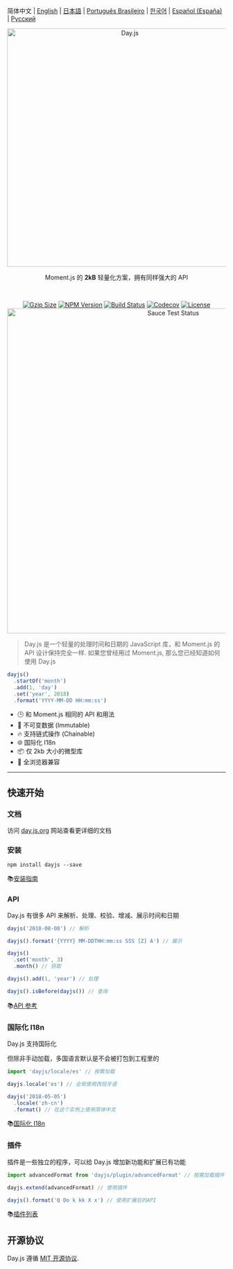 简体中文 | [English](../../README.md) | [日本語](../ja/README-ja.md) | [Português Brasileiro](../pt-br/README-pt-br.md) | [한국어](../ko/README-ko.md) | [Español (España)](../es-es/README-es-es.md) | [Русский](../ru/README-ru.md)

<p align="center"><a href="https://day.js.org/zh-CN/" target="_blank" rel="noopener noreferrer"><img width="550"
                                                                             src="https://user-images.githubusercontent.com/17680888/39081119-3057bbe2-456e-11e8-862c-646133ad4b43.png"
                                                                             alt="Day.js"></a></p>
<p align="center">Moment.js 的 <b>2kB</b> 轻量化方案，拥有同样强大的 API</p>
<br>
<p align="center">
    <a href="https://unpkg.com/dayjs/dayjs.min.js"><img
            src="https://img.badgesize.io/https://unpkg.com/dayjs/dayjs.min.js?compression=gzip&style=flat-square"
            alt="Gzip Size"></a>
    <a href="https://www.npmjs.com/package/dayjs"><img src="https://img.shields.io/npm/v/dayjs.svg?style=flat-square"
                                                       alt="NPM Version"></a>
    <a href="https://github.com/iamkun/dayjs/actions/workflows/check.yml"><img
            src="https://github.com/iamkun/dayjs/actions/workflows/check.yml/badge.svg" alt="Build Status"></a>
    <a href="https://codecov.io/gh/iamkun/dayjs"><img
            src="https://img.shields.io/codecov/c/github/iamkun/dayjs/master.svg?style=flat-square" alt="Codecov"></a>
    <a href="https://github.com/iamkun/dayjs/blob/master/LICENSE"><img
            src="https://img.shields.io/npm/l/dayjs.svg?style=flat-square" alt="License"></a>
    <br>
    <a href="https://saucelabs.com/u/dayjs">
        <img width="750" src="https://user-images.githubusercontent.com/17680888/40040137-8e3323a6-584b-11e8-9dba-bbe577ee8a7b.png" alt="Sauce Test Status">
    </a>
</p>

> Day.js 是一个轻量的处理时间和日期的 JavaScript 库，和 Moment.js 的 API 设计保持完全一样. 如果您曾经用过 Moment.js, 那么您已经知道如何使用 Day.js

```js
dayjs()
  .startOf('month')
  .add(1, 'day')
  .set('year', 2018)
  .format('YYYY-MM-DD HH:mm:ss')
```

- 🕒 和 Moment.js 相同的 API 和用法
- 💪 不可变数据 (Immutable)
- 🔥 支持链式操作 (Chainable)
- 🌐 国际化 I18n
- 📦 仅 2kb 大小的微型库
- 👫 全浏览器兼容

---

## 快速开始

### 文档

访问 [day.js.org](https://day.js.org/) 网站查看更详细的文档

### 安装

```console
npm install dayjs --save
```

📚[安装指南](https://day.js.org/docs/zh-CN/installation/installation)

### API

Day.js 有很多 API 来解析、处理、校验、增减、展示时间和日期

```javascript
dayjs('2018-08-08') // 解析

dayjs().format('{YYYY} MM-DDTHH:mm:ss SSS [Z] A') // 展示

dayjs()
  .set('month', 3)
  .month() // 获取

dayjs().add(1, 'year') // 处理

dayjs().isBefore(dayjs()) // 查询
```

📚[API 参考](https://day.js.org/docs/zh-CN/parse/parse)

### 国际化 I18n

Day.js 支持国际化

但除非手动加载，多国语言默认是不会被打包到工程里的

```javascript
import 'dayjs/locale/es' // 按需加载

dayjs.locale('es') // 全局使用西班牙语

dayjs('2018-05-05')
  .locale('zh-cn')
  .format() // 在这个实例上使用简体中文
```

📚[国际化 I18n](https://day.js.org/docs/zh-CN/i18n/i18n)

### 插件

插件是一些独立的程序，可以给 Day.js 增加新功能和扩展已有功能

```javascript
import advancedFormat from 'dayjs/plugin/advancedFormat' // 按需加载插件

dayjs.extend(advancedFormat) // 使用插件

dayjs().format('Q Do k kk X x') // 使用扩展后的API
```

📚[插件列表](https://day.js.org/docs/zh-CN/plugin/plugin)

## 开源协议

Day.js 遵循 [MIT 开源协议](../../LICENSE).
